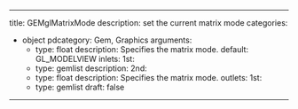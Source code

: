 
---
title: GEMglMatrixMode
description: set the current matrix mode
categories:
  - object
pdcategory: Gem, Graphics
arguments:
    - type: float
      description: Specifies the matrix mode.
      default: GL_MODELVIEW
inlets:
  1st:
    - type: gemlist
      description:
  2nd:
    - type: float
      description: Specifies the matrix mode.
outlets:
  1st:
    - type: gemlist
draft: false
---

